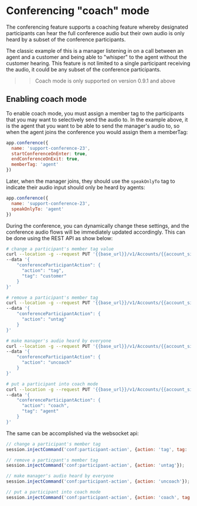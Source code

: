 # Conferencing "coach" mode

The conferencing feature supports a coaching feature whereby designated participants can hear the full conference audio but their own audio is only heard by a subset of the conference participants.  

The classic example of this is a manager listening in on a call between an agent and a customer and being able to "whisper" to the agent without the customer hearing.  This feature is not limited to a single participant receiving the audio, it could be any subset of the conference participants.

>> Coach mode is only supported on version 0.9.1 and above

## Enabling coach mode

To enable coach mode, you must assign a member tag to the participants that you may want to selectively send the audio to.  In the example above, it is the agent that you want to be able to send the manager's audio to, so when the agent joins the conference you would assign them a memberTag:

```js 
app.conference({
  name: 'support-conference-23',
  startConferenceOnEnter: true,
  endConferenceOnExit: true,
  memberTag: 'agent'
})
```

Later, when the manager joins, they should use the `speakOnlyTo` tag to indicate their audio input should only be heard by agents:

```js 
app.conference({
  name: 'support-conference-23',
  speakOnlyTo: 'agent'
})
```

During the conference, you can dynamically change these settings, and the conference audio flows will be immediately updated accordingly.  This can be done using the REST API as show below:

```bash
# change a participant's member tag value
curl --location -g --request PUT '{{base_url}}/v1/Accounts/{{account_sid}}/Calls/{{call_sid}}' \
--data '{
    "conferenceParticipantAction": {
      "action": "tag",
      "tag": "customer"
    }
}'

# remove a participant's member tag
curl --location -g --request PUT '{{base_url}}/v1/Accounts/{{account_sid}}/Calls/{{call_sid}}' \
--data '{
    "conferenceParticipantAction": {
      "action": "untag"
    }
}'

# make manager's audio heard by everyone
curl --location -g --request PUT '{{base_url}}/v1/Accounts/{{account_sid}}/Calls/{{call_sid}}' \
--data '{
    "conferenceParticipantAction": {
      "action": "uncoach"
    }
}'

# put a participant into coach mode
curl --location -g --request PUT '{{base_url}}/v1/Accounts/{{account_sid}}/Calls/{{call_sid}}' \
--data '{
    "conferenceParticipantAction": {
      "action": "coach",
      "tag": "agent"
    }
}'
```

The same can be accomplished via the websocket api:

```js 
// change a participant's member tag
session.injectCommand('conf:participant-action', {action: 'tag', tag: 'customer'});

// remove a particpant's member tag
session.injectCommand('conf:participant-action', {action: 'untag'});

// make manager's audio heard by everyone
session.injectCommand('conf:participant-action', {action: 'uncoach'});

// put a participant into coach mode
session.injectCommand('conf:participant-action', {action: 'coach', tag: 'agent'});
```